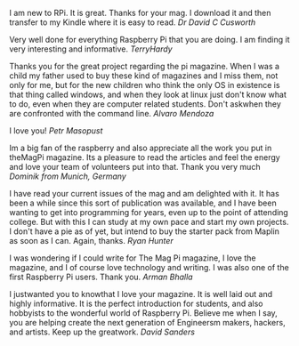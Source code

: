 I am new to RPi. It is great. Thanks for your mag. I download it and then transfer to my Kindle where it is easy to
read.
*Dr David C Cusworth*

Very well done for everything Raspberry Pi that you are doing. I am finding it very interesting and informative.
*TerryHardy*

Thanks you for the great project regarding the pi magazine. When I was a child my father used to buy
these kind of magazines and I miss them, not only for me, but for the new children who think the only OS in existence is that thing called windows, and when they look at linux just don't know what to do, even when they are computer related students. Don't askwhen they are confronted with the command line.
*Alvaro Mendoza*

I love you!
*Petr Masopust*

Im a big fan of the raspberry and also appreciate all the work you put in theMagPi magazine. Its a pleasure to read the articles and feel the energy and love your team of volunteers put into that. Thank you very much
*Dominik
from Munich, Germany*

I have read your current issues of the mag and am delighted with it. It has been a while since this sort of publication was available, and I have been wanting to get into programming for years, even up to the point of attending college. But with this I can study at my own pace and start my own projects. I don't have a pie as of yet, but intend to buy the starter pack from Maplin as soon as I can. Again, thanks.
*Ryan Hunter*

I was wondering if I could write for The Mag Pi magazine, I love the magazine, and I of course love technology and writing. I was also one of the first Raspberry Pi users. Thank you.
*Arman Bhalla*

I justwanted you to knowthat I love your magazine. It is well laid out and highly informative. It is the perfect
introduction for students, and also hobbyists to the wonderful world of Raspberry Pi. Believe me when I say, you are helping create the next generation of Engineersm makers, hackers, and artists. Keep up the greatwork.
*David Sanders*
